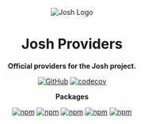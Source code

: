 <div align="center">

![Josh Logo](https://evie.codes/josh-light.png)

# Josh Providers

**Official providers for the Josh project.**

[![GitHub](https://img.shields.io/github/license/josh-development/providers)](https://github.com/josh-development/providers/blob/main/LICENSE.md)
[![codecov](https://codecov.io/gh/josh-development/providers/branch/main/graph/badge.svg?token=JnJcjxqT3k)](https://codecov.io/gh/josh-development/providers)

**Packages**

[![npm](https://img.shields.io/npm/v/@joshdb/json?color=crimson&logo=npm&style=flat-square&label=@joshdb/json)](https://www.npmjs.com/package/@joshdb/json)
[![npm](https://img.shields.io/npm/v/@joshdb/map?color=crimson&logo=npm&style=flat-square&label=@joshdb/map)](https://www.npmjs.com/package/@joshdb/map)
[![npm](https://img.shields.io/npm/v/@joshdb/mongo?color=crimson&logo=npm&style=flat-square&label=@joshdb/mongo)](https://www.npmjs.com/package/@joshdb/mongo)
[![npm](https://img.shields.io/npm/v/@joshdb/postgresql?color=crimson&logo=npm&style=flat-square&label=@joshdb/postgresql)](https://www.npmjs.com/package/@joshdb/postgresql)
[![npm](https://img.shields.io/npm/v/@joshdb/redis?color=crimson&logo=npm&style=flat-square&label=@joshdb/redis)](https://www.npmjs.com/package/@joshdb/redis)

</div>
